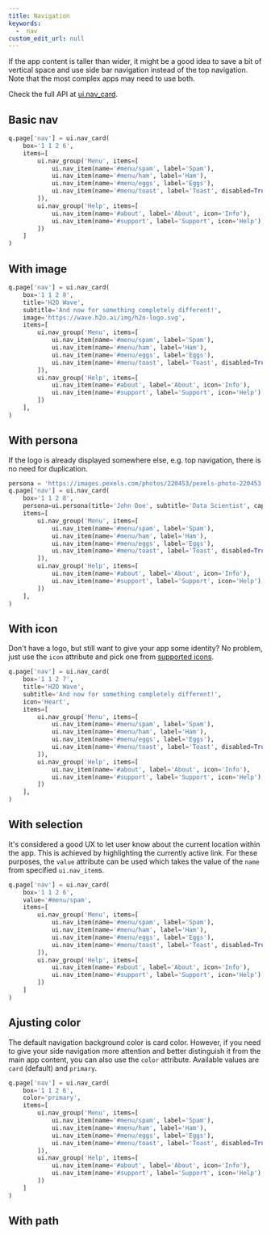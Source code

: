 ```yaml
---
title: Navigation
keywords:
  -  nav
custom_edit_url: null
---
```


If the app content is taller than wider, it might be a good idea to save a bit of vertical space and use side bar navigation instead of the top navigation. Note that the most complex apps may need to use both.

Check the full API at [ui.nav_card](/docs/api/ui#nav_card).

## Basic nav

```py
q.page['nav'] = ui.nav_card(
    box='1 1 2 6',
    items=[
        ui.nav_group('Menu', items=[
            ui.nav_item(name='#menu/spam', label='Spam'),
            ui.nav_item(name='#menu/ham', label='Ham'),
            ui.nav_item(name='#menu/eggs', label='Eggs'),
            ui.nav_item(name='#menu/toast', label='Toast', disabled=True),
        ]),
        ui.nav_group('Help', items=[
            ui.nav_item(name='#about', label='About', icon='Info'),
            ui.nav_item(name='#support', label='Support', icon='Help'),
        ])
    ]
)
```

## With image

```py
q.page['nav'] = ui.nav_card(
    box='1 1 2 8',
    title='H2O Wave',
    subtitle='And now for something completely different!',
    image='https://wave.h2o.ai/img/h2o-logo.svg',
    items=[
        ui.nav_group('Menu', items=[
            ui.nav_item(name='#menu/spam', label='Spam'),
            ui.nav_item(name='#menu/ham', label='Ham'),
            ui.nav_item(name='#menu/eggs', label='Eggs'),
            ui.nav_item(name='#menu/toast', label='Toast', disabled=True),
        ]),
        ui.nav_group('Help', items=[
            ui.nav_item(name='#about', label='About', icon='Info'),
            ui.nav_item(name='#support', label='Support', icon='Help'),
        ])
    ],
)
```

## With persona

If the logo is already displayed somewhere else, e.g. top navigation, there is no need for duplication.

```py
persona = 'https://images.pexels.com/photos/220453/pexels-photo-220453.jpeg?auto=compress&h=750&w=1260'
q.page['nav'] = ui.nav_card(
    box='1 1 2 8',
    persona=ui.persona(title='John Doe', subtitle='Data Scientist', caption='Online', size='xl', image=persona),
    items=[
        ui.nav_group('Menu', items=[
            ui.nav_item(name='#menu/spam', label='Spam'),
            ui.nav_item(name='#menu/ham', label='Ham'),
            ui.nav_item(name='#menu/eggs', label='Eggs'),
            ui.nav_item(name='#menu/toast', label='Toast', disabled=True),
        ]),
        ui.nav_group('Help', items=[
            ui.nav_item(name='#about', label='About', icon='Info'),
            ui.nav_item(name='#support', label='Support', icon='Help'),
        ])
    ],
)
```

## With icon

Don't have a logo, but still want to give your app some identity? No problem, just use the `icon` attribute and pick one from [supported icons](/docs/icons).

```py
q.page['nav'] = ui.nav_card(
    box='1 1 2 7',
    title='H2O Wave',
    subtitle='And now for something completely different!',
    icon='Heart',
    items=[
        ui.nav_group('Menu', items=[
            ui.nav_item(name='#menu/spam', label='Spam'),
            ui.nav_item(name='#menu/ham', label='Ham'),
            ui.nav_item(name='#menu/eggs', label='Eggs'),
            ui.nav_item(name='#menu/toast', label='Toast', disabled=True),
        ]),
        ui.nav_group('Help', items=[
            ui.nav_item(name='#about', label='About', icon='Info'),
            ui.nav_item(name='#support', label='Support', icon='Help'),
        ])
    ],
)
```

## With selection

It's considered a good UX to let user know about the current location within the app. This is achieved by highlighting the currently active link. For these purposes, the `value` attribute can be used which takes the value of the `name` from specified `ui.nav_item`s.

```py
q.page['nav'] = ui.nav_card(
    box='1 1 2 6',
    value='#menu/spam',
    items=[
        ui.nav_group('Menu', items=[
            ui.nav_item(name='#menu/spam', label='Spam'),
            ui.nav_item(name='#menu/ham', label='Ham'),
            ui.nav_item(name='#menu/eggs', label='Eggs'),
            ui.nav_item(name='#menu/toast', label='Toast', disabled=True),
        ]),
        ui.nav_group('Help', items=[
            ui.nav_item(name='#about', label='About', icon='Info'),
            ui.nav_item(name='#support', label='Support', icon='Help'),
        ])
    ]
)
```

## Ajusting color

The default navigation background color is card color. However, if you need to give your side navigation more attention and better distinguish it from the main app content, you can also use the `color` attribute. Available values are `card` (default) and `primary`.

```py
q.page['nav'] = ui.nav_card(
    box='1 1 2 6',
    color='primary',
    items=[
        ui.nav_group('Menu', items=[
            ui.nav_item(name='#menu/spam', label='Spam'),
            ui.nav_item(name='#menu/ham', label='Ham'),
            ui.nav_item(name='#menu/eggs', label='Eggs'),
            ui.nav_item(name='#menu/toast', label='Toast', disabled=True),
        ]),
        ui.nav_group('Help', items=[
            ui.nav_item(name='#about', label='About', icon='Info'),
            ui.nav_item(name='#support', label='Support', icon='Help'),
        ])
    ]
)
```

## With path
